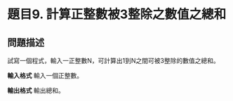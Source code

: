 # 題目9. 計算正整數被3整除之數值之總和

## 問題描述

試寫一個程式，輸入一正整數N，可計算出1到N之間可被3整除的數值之總和。

**輸入格式**
輸入一個正整數。



**輸出格式**
輸出總和。

